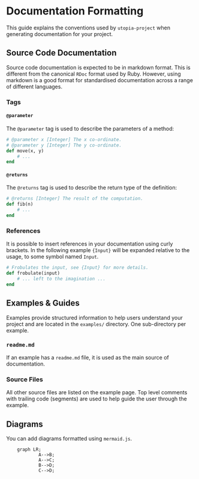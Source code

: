 # Documentation Formatting

This guide explains the conventions used by `utopia-project` when generating documentation for your project.

## Source Code Documentation

Source code documentation is expected to be in markdown format. This is different from the canonical `RDoc` format used by Ruby. However, using markdown is a good format for standardised documentation across a range of different languages.

### Tags

#### `@parameter`

The `@parameter` tag is used to describe the parameters of a method:

~~~ ruby
# @parameter x [Integer] The x co-ordinate.
# @parameter y [Integer] The y co-ordinate.
def move(x, y)
	# ...
end
~~~

#### `@returns`

The `@returns` tag is used to describe the return type of the definition:

~~~ ruby
# @returns [Integer] The result of the computation.
def fib(n)
	# ...
end
~~~

### References

It is possible to insert references in your documentation using curly brackets. In the following example `{Input}` will be expanded relative to the usage, to some symbol named `Input`.

~~~ ruby
# Frobulates the input, see {Input} for more details.
def frobulate(input)
	# ... left to the imagination ...
end
~~~

## Examples & Guides

Examples provide structured information to help users understand your project and are located in the `examples/` directory. One sub-directory per example.

### `readme.md`

If an example has a `readme.md` file, it is used as the main source of documentation.

### Source Files

All other source files are listed on the example page. Top level comments with trailing code (segments) are used to help guide the user through the example.

## Diagrams

You can add diagrams formatted using `mermaid.js`.

``` mermaid
	graph LR;
			A-->B;
			A-->C;
			B-->D;
			C-->D;
```
